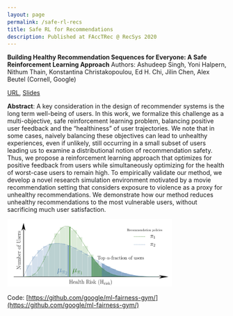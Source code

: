 ```yaml
---
layout: page
permalink: /safe-rl-recs
title: Safe RL for Recommendations
description: Published at FAccTRec @ RecSys 2020 
---
```


**Building Healthy Recommendation Sequences for Everyone: A Safe Reinforcement Learning Approach**
Authors: Ashudeep Singh, Yoni Halpern, Nithum Thain, Konstantina Christakopoulou, Ed H. Chi, Jilin Chen, Alex Beutel (Cornell, Google)

[URL](publications/facctrec2020_singh_et_al.pdf), [Slides](assets/pdf/facctrec2020_singh_et_al_slides.pdf)


**Abstract**: A key consideration in the design of recommender systems is the long term well-being of users. In this work, we formalize this challenge as a multi-objective, safe reinforcement learning problem, balancing positive user feedback and the “healthiness” of user trajectories. We note that in some cases, naively balancing these objectives can lead to unhealthy experiences, even if unlikely, still occurring in a small subset of users leading us to examine a distributional notion of recommendation safety. Thus, we propose a reinforcement learning approach that optimizes for positive feedback from users while simultaneously optimizing for the health of worst-case users to remain high. To empirically validate our method, we develop a novel research simulation environment motivated by a movie recommendation setting that considers exposure to violence as a proxy for unhealthy recommendations. We demonstrate how our method reduces unhealthy recommendations to the most vulnerable users, without sacrificing much user satisfaction.

<img src="/assets/img/safe-recs.png" alt="image" width="75%" height="auto">

Code: [https://github.com/google/ml-fairness-gym/](https://github.com/google/ml-fairness-gym/)
